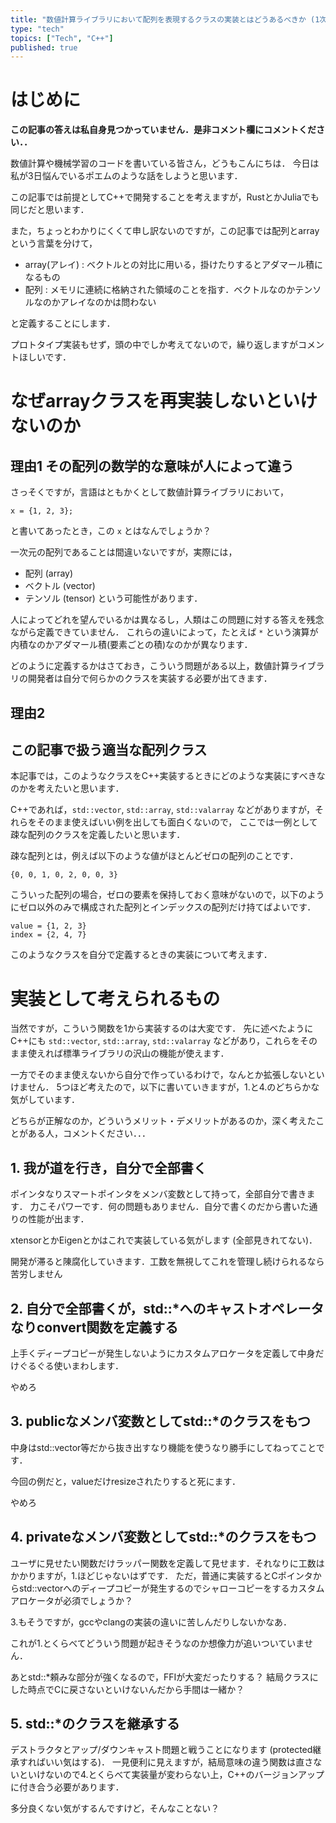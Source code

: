 ```yaml
---
title: "数値計算ライブラリにおいて配列を表現するクラスの実装とはどうあるべきか (1次元)"
type: "tech"
topics: ["Tech", "C++"]
published: true
---
```


# はじめに
**この記事の答えは私自身見つかっていません．是非コメント欄にコメントください．．**

数値計算や機械学習のコードを書いている皆さん，どうもこんにちは．
今日は私が3日悩んでいるポエムのような話をしようと思います．

この記事では前提としてC++で開発することを考えますが，RustとかJuliaでも同じだと思います．

また，ちょっとわかりにくくて申し訳ないのですが，この記事では配列とarrayという言葉を分けて，
- array(アレイ) : ベクトルとの対比に用いる，掛けたりするとアダマール積になるもの 
- 配列 : メモリに連続に格納された領域のことを指す．ベクトルなのかテンソルなのかアレイなのかは問わない

と定義することにします．

プロトタイプ実装もせず，頭の中でしか考えてないので，繰り返しますがコメントほしいです．

# なぜarrayクラスを再実装しないといけないのか
## 理由1 その配列の数学的な意味が人によって違う
さっそくですが，言語はともかくとして数値計算ライブラリにおいて，

```
x = {1, 2, 3};
```

と書いてあったとき，この `x` とはなんでしょうか？

一次元の配列であることは間違いないですが，実際には，
- 配列 (array)
- ベクトル (vector)
- テンソル (tensor)
という可能性があります．

人によってどれを望んでいるかは異なるし，人類はこの問題に対する答えを残念ながら定義できていません．
これらの違いによって，たとえば `*` という演算が内積なのかアダマール積(要素ごとの積)なのかが異なります．

どのように定義するかはさておき，こういう問題がある以上，数値計算ライブラリの開発者は自分で何らかのクラスを実装する必要が出てきます．

## 理由2


## この記事で扱う適当な配列クラス
本記事では，このようなクラスをC++実装するときにどのような実装にすべきなのかを考えたいと思います．

C++であれば，`std::vector`, `std::array`, `std::valarray` などがありますが，それらをそのまま使えばいい例を出しても面白くないので，
ここでは一例として疎な配列のクラスを定義したいと思います．

疎な配列とは，例えば以下のような値がほとんどゼロの配列のことです．
```
{0, 0, 1, 0, 2, 0, 0, 3}
```

こういった配列の場合，ゼロの要素を保持しておく意味がないので，以下のようにゼロ以外のみで構成された配列とインデックスの配列だけ持てばよいです．
```
value = {1, 2, 3}
index = {2, 4, 7}
```

このようなクラスを自分で定義するときの実装について考えます．

# 実装として考えられるもの 
当然ですが，こういう関数を1から実装するのは大変です．
先に述べたようにC++にも `std::vector`, `std::array`, `std::valarray` などがあり，これらをそのまま使えれば標準ライブラリの沢山の機能が使えます．

一方でそのまま使えないから自分で作っているわけで，なんとか拡張しないといけません．
5つほど考えたので，以下に書いていきますが，1.と4.のどちらかな気がしています．

どちらが正解なのか，どういうメリット・デメリットがあるのか，深く考えたことがある人，コメントください．．．

## 1. 我が道を行き，自分で全部書く
ポインタなりスマートポインタをメンバ変数として持って，全部自分で書きます．
力こそパワーです．何の問題もありません．自分で書くのだから書いた通りの性能が出ます．

xtensorとかEigenとかはこれで実装している気がします (全部見きれてない)．

開発が滞ると陳腐化していきます．工数を無視してこれを管理し続けられるなら苦労しません

## 2. 自分で全部書くが，std::*へのキャストオペレータなりconvert関数を定義する
上手くディープコピーが発生しないようにカスタムアロケータを定義して中身だけぐるぐる使いまわします．

やめろ

## 3. publicなメンバ変数としてstd::*のクラスをもつ 
中身はstd::vector等だから抜き出すなり機能を使うなり勝手にしてねってことです．

今回の例だと，valueだけresizeされたりすると死にます．

やめろ

## 4. privateなメンバ変数としてstd::*のクラスをもつ
ユーザに見せたい関数だけラッパー関数を定義して見せます．それなりに工数はかかりますが，1.ほどじゃないはずです．
ただ，普通に実装するとCポインタからstd::vectorへのディープコピーが発生するのでシャローコピーをするカスタムアロケータが必須でしょうか？

3.もそうですが，gccやclangの実装の違いに苦しんだりしないかなあ．

これが1.とくらべてどういう問題が起きそうなのか想像力が追いついていません．

あとstd::*頼みな部分が強くなるので，FFIが大変だったりする？
結局クラスにした時点でCに戻さないといけないんだから手間は一緒か？

## 5. std::*のクラスを継承する
デストラクタとアップ/ダウンキャスト問題と戦うことになります (protected継承すればいい気はする)．
一見便利に見えますが，結局意味の違う関数は直さないといけないので4.とくらべて実装量が変わらない上，C++のバージョンアップに付き合う必要があります．

多分良くない気がするんですけど，そんなことない？